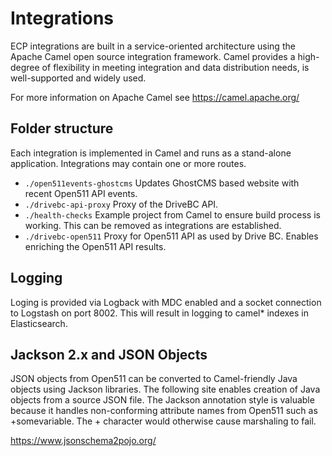 # Integrations

ECP integrations are built in a service-oriented architecture using the Apache Camel open source integration framework. Camel provides a high-degree of flexibility in meeting integration and data distribution needs, is well-supported and widely used.  

For more information on Apache Camel see <https://camel.apache.org/>

## Folder structure

Each integration is implemented in Camel and runs as a stand-alone application. Integrations may contain one or more routes.

* ```./open511events-ghostcms``` Updates GhostCMS based website with recent Open511 API events.
* ```./drivebc-api-proxy``` Proxy of the DriveBC API.
* ```./health-checks``` Example project from Camel to ensure build process is working. This can be removed as integrations are established.
* ```./drivebc-open511``` Proxy for Open511 API as used by Drive BC. Enables enriching the Open511 API results.

## Logging

Loging is provided via Logback with MDC enabled and a socket connection to Logstash on port 8002.  This will result in logging to camel* indexes in Elasticsearch.

## Jackson 2.x and JSON Objects

JSON objects from Open511 can be converted to Camel-friendly Java objects using Jackson libraries.  The following site enables creation of Java objects from a source JSON file.  The Jackson annotation style is valuable because it handles non-conforming attribute names from Open511 such as +somevariable.  The + character would otherwise cause marshaling to fail.

https://www.jsonschema2pojo.org/